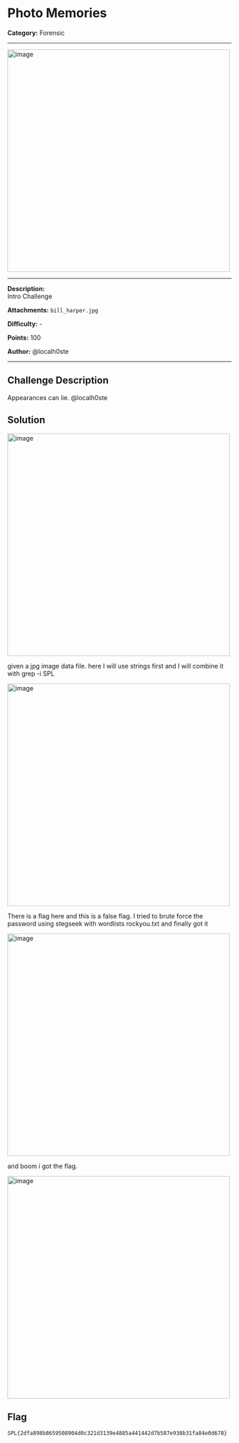 # Photo Memories

**Category:** Forensic

---

<img width="500" height="500" alt="image" src="https://github.com/user-attachments/assets/171d711a-8fe5-4d02-84f3-a008c1de7aa6" />

---

**Description:**  
Intro Challenge

**Attachments:**  ```bill_harper.jpg```

**Difficulty:** -

**Points:** 100 

**Author:** @localh0ste

---

## Challenge Description
Appearances can lie. @localh0ste

## Solution
<img width="500" height="500" alt="image" src="https://github.com/user-attachments/assets/ecddaadb-1231-400d-a1cf-229a3656590d" />

given a jpg image data file. here I will use strings first and I will combine it with grep -i SPL

<img width="500" height="500" alt="image" src="https://github.com/user-attachments/assets/1c382b75-3049-49da-bc21-63d8e21589db" />

There is a flag here and this is a false flag. I tried to brute force the password using stegseek with wordlists rockyou.txt and finally got it

<img width="500" height="500" alt="image" src="https://github.com/user-attachments/assets/3fef280e-f23f-48e1-a5fb-6f5eb344433b" />

and boom i got the flag.

<img width="500" height="500" alt="image" src="https://github.com/user-attachments/assets/2e17d1f3-e21c-4575-bfb3-a51aa0cdeb13" />

## Flag

```
SPL{2dfa898b8659508904d0c321d3139e4885a441442d7b587e938b31fa84e0d678}
```
